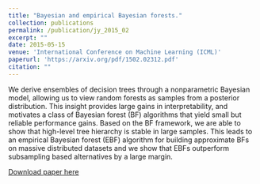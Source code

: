 ```yaml
---
title: "Bayesian and empirical Bayesian forests."
collection: publications
permalink: /publication/jy_2015_02
excerpt: ""
date: 2015-05-15
venue: 'International Conference on Machine Learning (ICML)'
paperurl: 'https://arxiv.org/pdf/1502.02312.pdf'
citation: ""
---
```

We derive ensembles of decision trees through a nonparametric Bayesian model, allowing us to view random forests as samples from a posterior distribution. This insight provides large gains in interpretability, and motivates a class of Bayesian forest (BF) algorithms that yield small but reliable performance gains. Based on the BF framework, we are able to show that high-level tree hierarchy is stable in large samples. This leads to an empirical Bayesian forest (EBF) algorithm for building approximate BFs on massive distributed datasets and we show that EBFs outperform subsampling based alternatives by a large margin.

[Download paper here](https://arxiv.org/pdf/1502.02312.pdf)
